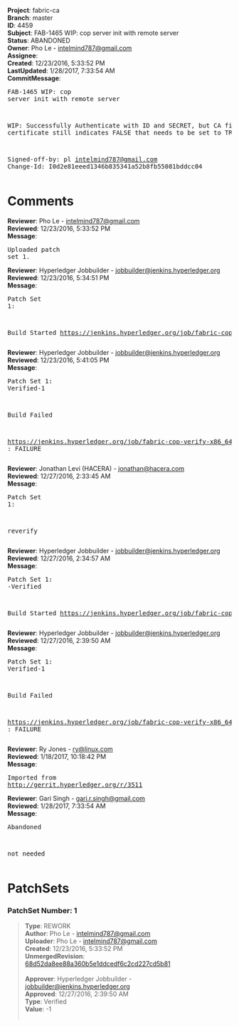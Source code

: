 <strong>Project</strong>: fabric-ca<br><strong>Branch</strong>: master<br><strong>ID</strong>: 4459<br><strong>Subject</strong>: FAB-1465 WIP: cop server init with remote server<br><strong>Status</strong>: ABANDONED<br><strong>Owner</strong>: Pho Le - intelmind787@gmail.com<br><strong>Assignee</strong>:<br><strong>Created</strong>: 12/23/2016, 5:33:52 PM<br><strong>LastUpdated</strong>: 1/28/2017, 7:33:54 AM<br><strong>CommitMessage</strong>:<br><pre>FAB-1465 WIP: cop server init with remote server

WIP: Successfully Authenticate with ID and SECRET, but
CA field on certificate still indicates FALSE that needs
to be set to TRUE.

Signed-off-by: pl <intelmind787@gmail.com>
Change-Id: I0d2e81eeed1346b835341a52b8fb55081bddcc04
</pre><h1>Comments</h1><strong>Reviewer</strong>: Pho Le - intelmind787@gmail.com<br><strong>Reviewed</strong>: 12/23/2016, 5:33:52 PM<br><strong>Message</strong>: <pre>Uploaded patch set 1.</pre><strong>Reviewer</strong>: Hyperledger Jobbuilder - jobbuilder@jenkins.hyperledger.org<br><strong>Reviewed</strong>: 12/23/2016, 5:34:51 PM<br><strong>Message</strong>: <pre>Patch Set 1:

Build Started https://jenkins.hyperledger.org/job/fabric-cop-verify-x86_64/215/</pre><strong>Reviewer</strong>: Hyperledger Jobbuilder - jobbuilder@jenkins.hyperledger.org<br><strong>Reviewed</strong>: 12/23/2016, 5:41:05 PM<br><strong>Message</strong>: <pre>Patch Set 1: Verified-1

Build Failed 

https://jenkins.hyperledger.org/job/fabric-cop-verify-x86_64/215/ : FAILURE</pre><strong>Reviewer</strong>: Jonathan Levi (HACERA) - jonathan@hacera.com<br><strong>Reviewed</strong>: 12/27/2016, 2:33:45 AM<br><strong>Message</strong>: <pre>Patch Set 1:

reverify</pre><strong>Reviewer</strong>: Hyperledger Jobbuilder - jobbuilder@jenkins.hyperledger.org<br><strong>Reviewed</strong>: 12/27/2016, 2:34:57 AM<br><strong>Message</strong>: <pre>Patch Set 1: -Verified

Build Started https://jenkins.hyperledger.org/job/fabric-cop-verify-x86_64/216/</pre><strong>Reviewer</strong>: Hyperledger Jobbuilder - jobbuilder@jenkins.hyperledger.org<br><strong>Reviewed</strong>: 12/27/2016, 2:39:50 AM<br><strong>Message</strong>: <pre>Patch Set 1: Verified-1

Build Failed 

https://jenkins.hyperledger.org/job/fabric-cop-verify-x86_64/216/ : FAILURE</pre><strong>Reviewer</strong>: Ry Jones - ry@linux.com<br><strong>Reviewed</strong>: 1/18/2017, 10:18:42 PM<br><strong>Message</strong>: <pre>Imported from http://gerrit.hyperledger.org/r/3511</pre><strong>Reviewer</strong>: Gari Singh - gari.r.singh@gmail.com<br><strong>Reviewed</strong>: 1/28/2017, 7:33:54 AM<br><strong>Message</strong>: <pre>Abandoned

not needed</pre><h1>PatchSets</h1><h3>PatchSet Number: 1</h3><blockquote><strong>Type</strong>: REWORK<br><strong>Author</strong>: Pho Le - intelmind787@gmail.com<br><strong>Uploader</strong>: Pho Le - intelmind787@gmail.com<br><strong>Created</strong>: 12/23/2016, 5:33:52 PM<br><strong>UnmergedRevision</strong>: [68d52da8ee88a360b5e1ddcedf6c2cd227cd5b81](https://github.com/hyperledger-gerrit-archive/fabric-ca/commit/68d52da8ee88a360b5e1ddcedf6c2cd227cd5b81)<br><br><strong>Approver</strong>: Hyperledger Jobbuilder - jobbuilder@jenkins.hyperledger.org<br><strong>Approved</strong>: 12/27/2016, 2:39:50 AM<br><strong>Type</strong>: Verified<br><strong>Value</strong>: -1<br><br></blockquote>
